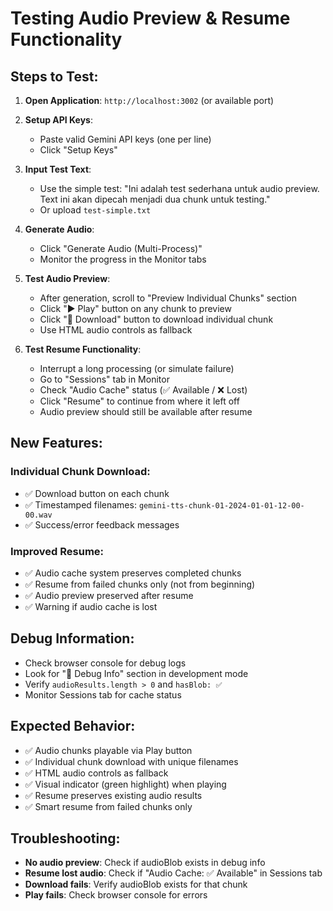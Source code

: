 # Testing Audio Preview & Resume Functionality

## Steps to Test:

1. **Open Application**: `http://localhost:3002` (or available port)

2. **Setup API Keys**: 
   - Paste valid Gemini API keys (one per line)
   - Click "Setup Keys"

3. **Input Test Text**:
   - Use the simple test: "Ini adalah test sederhana untuk audio preview. Text ini akan dipecah menjadi dua chunk untuk testing."
   - Or upload `test-simple.txt`

4. **Generate Audio**:
   - Click "Generate Audio (Multi-Process)"
   - Monitor the progress in the Monitor tabs

5. **Test Audio Preview**:
   - After generation, scroll to "Preview Individual Chunks" section
   - Click "▶️ Play" button on any chunk to preview
   - Click "💾 Download" button to download individual chunk
   - Use HTML audio controls as fallback

6. **Test Resume Functionality**:
   - Interrupt a long processing (or simulate failure)
   - Go to "Sessions" tab in Monitor
   - Check "Audio Cache" status (✅ Available / ❌ Lost)
   - Click "Resume" to continue from where it left off
   - Audio preview should still be available after resume

## New Features:

### Individual Chunk Download:
- ✅ Download button on each chunk
- ✅ Timestamped filenames: `gemini-tts-chunk-01-2024-01-01-12-00-00.wav`
- ✅ Success/error feedback messages

### Improved Resume:
- ✅ Audio cache system preserves completed chunks
- ✅ Resume from failed chunks only (not from beginning)
- ✅ Audio preview preserved after resume
- ✅ Warning if audio cache is lost

## Debug Information:

- Check browser console for debug logs
- Look for "🐛 Debug Info" section in development mode
- Verify `audioResults.length > 0` and `hasBlob: ✅`
- Monitor Sessions tab for cache status

## Expected Behavior:

- ✅ Audio chunks playable via Play button
- ✅ Individual chunk download with unique filenames
- ✅ HTML audio controls as fallback
- ✅ Visual indicator (green highlight) when playing
- ✅ Resume preserves existing audio results
- ✅ Smart resume from failed chunks only

## Troubleshooting:

- **No audio preview**: Check if audioBlob exists in debug info
- **Resume lost audio**: Check if "Audio Cache: ✅ Available" in Sessions tab
- **Download fails**: Verify audioBlob exists for that chunk
- **Play fails**: Check browser console for errors 
